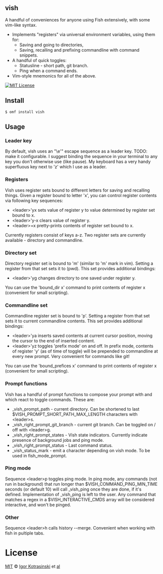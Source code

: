## vish
A handful of conveniences for anyone using Fish extensively, with some vim-like syntax.
- Implements "registers" via universal environment variables, using them for:
  - Saving and going to directories,
  - Saving, recalling and prefixing commandline with command snippets.
- A handful of quick toggles:
  - Statusline - short path, git branch.
  - Ping when a command ends.
- Vim-style mnemonics for all of the above.

[![MIT License](https://img.shields.io/badge/license-MIT-007EC7.svg?style=flat-square)](/LICENSE)

## Install

```fish
$ omf install vish
```

## Usage

### Leader key

By default, vish uses an "\e\'" escape sequence as a leader key. TODO: make it configurable. I suggest binding the sequence in your terminal to any key you don't otherwise use (like pause). My keyboard has a very handy superfluous key next to 'z' which I use as a leader.

### Registers

Vish uses register sets bound to different letters for saving and recalling things. Given a register bound to letter 'x', you can control register contents via following key sequences:
- &lt;leader&gt;'yx sets value of register y to value determined by register set bound to x.
- &lt;leader&gt;'y-x clears value of register y.
- &lt;leader&gt;=x pretty-prints contents of register set bound to x.

Currently registers consist of keys a-z. Two register sets are currently available - directory and commandline.

### Directory set

Directory register set is bound to 'm' (similar to 'm' mark in vim). Setting a register from that set sets it to (pwd). This set provides additional bindings:
- &lt;leader&gt;'yg changes directory to one saved under register y.

You can use the 'bound\_dir x' command to print contents of register x (convenient for small scripting).

### Commandline set

Commandline register set is bound to 'p'. Setting a register from that set sets it to current commandline contents. This set provides additional bindings:
- &lt;leader&gt;'ya inserts saved contents at current cursor position, moving the cursor to the end of inserted content.
- &lt;leader&gt;'yz toggles 'prefix mode' on and off. In prefix mode, contents of register 'y' (as of time of toggle) will be prepended to commandline at every new prompt. Very convenient for commands like git!

You can use the 'bound\_prefices x' command to print contents of register x (convenient for small scripting).

### Prompt functions

Vish has a handful of prompt functions to compose your prompt with and which react to toggle commands. These are:
- \_vish\_prompt\_path - current directory. Can be shortened to last $VISH\_PROMPT\_SHORT\_PATH\_MAX\_LENGTH characters with &lt;leader&gt;s.
- \_vish\_right\_prompt\_git\_branch - current git branch. Can be toggled on / off with &lt;leader&gt;g.
- \_vish\_right\_prompt\_states - Vish state indicators. Currently indicate presence of background jobs and ping mode.
- \_vish\_right\_prompt\_status - Last command status.
- \_vish\_status\_mark - emit a character depending on vish mode. To be used in fish\_mode\_prompt.

### Ping mode

Sequence &lt;leader&gt;p toggles ping mode. In ping mode, any commands (not run in background) that run longer than $VISH\_COMMAND\_PING\_MIN\_TIME seconds (or default 10) will call \_vish\_ping once they are done, if it's defined. Implementation of \_vish\_ping is left to the user. Any command that matches a regex in a $VISH\_INTERACTIVE\_CMDS array will be considered interactive, and won't be pinged.

### Other

Sequence &lt;leader&gt;h calls history --merge. Convenient when working with fish in pultiple tabs.

# License

[MIT][mit] © [Igor Kotrasinski][author] et [al][contributors]


[mit]:            https://opensource.org/licenses/MIT
[author]:         https://github.com/{{USER}}
[contributors]:   https://github.com/{{USER}}/plugin-vish/graphs/contributors
[omf-link]:       https://www.github.com/oh-my-fish/oh-my-fish

[license-badge]:  https://img.shields.io/badge/license-MIT-007EC7.svg?style=flat-square
